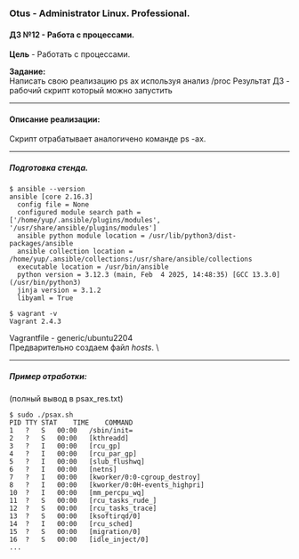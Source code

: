 ### **Otus - Administrator Linux. Professional.**  
#### **ДЗ №12 - Работа с процессами.**  
**Цель** - Работать с процессами.

**Задание:**\
Написать свою реализацию ps ax используя анализ /proc
Результат ДЗ - рабочий скрипт который можно запустить

****
#### **Описание реализации:**  
Скрипт отрабатывает аналогичено команде ps -ax.

***
##### Подготовка стенда.
```
$ ansible --version
ansible [core 2.16.3]
  config file = None
  configured module search path = ['/home/yup/.ansible/plugins/modules', '/usr/share/ansible/plugins/modules']
  ansible python module location = /usr/lib/python3/dist-packages/ansible
  ansible collection location = /home/yup/.ansible/collections:/usr/share/ansible/collections
  executable location = /usr/bin/ansible
  python version = 3.12.3 (main, Feb  4 2025, 14:48:35) [GCC 13.3.0] (/usr/bin/python3)
  jinja version = 3.1.2
  libyaml = True

$ vagrant -v
Vagrant 2.4.3
```
Vagrantfile - generic/ubuntu2204\
Предварительно создаем файл *hosts*. \

***
##### Пример отработки:
(полный вывод в psax_res.txt)
```
$ sudo ./psax.sh
PID	TTY	STAT	TIME	COMMAND
1	?	S	00:00	/sbin/init=
2	?	S	00:00	[kthreadd]
3	?	I	00:00	[rcu_gp]
4	?	I	00:00	[rcu_par_gp]
5	?	I	00:00	[slub_flushwq]
6	?	I	00:00	[netns]
7	?	I	00:00	[kworker/0:0-cgroup_destroy]
8	?	I	00:00	[kworker/0:0H-events_highpri]
10	?	I	00:00	[mm_percpu_wq]
11	?	S	00:00	[rcu_tasks_rude_]
12	?	S	00:00	[rcu_tasks_trace]
13	?	S	00:00	[ksoftirqd/0]
14	?	I	00:00	[rcu_sched]
15	?	S	00:00	[migration/0]
16	?	S	00:00	[idle_inject/0]
...
```
